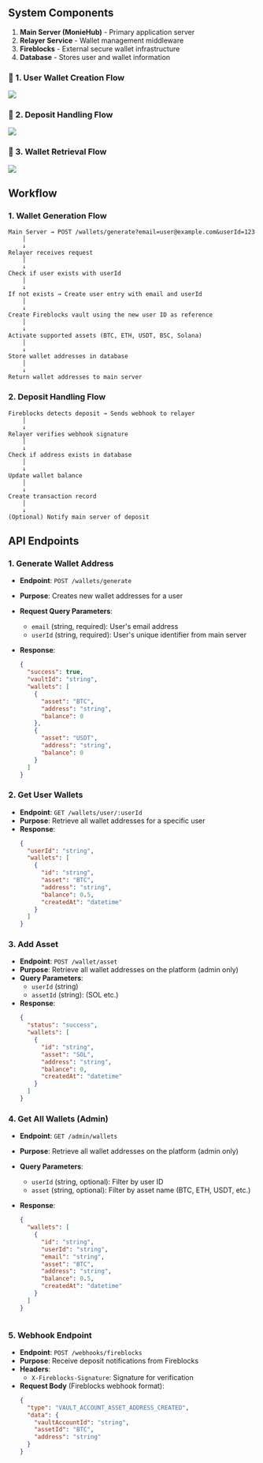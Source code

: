 ## System Components

1. **Main Server (MonieHub)** - Primary application server
2. **Relayer Service** - Wallet management middleware
3. **Fireblocks** - External secure wallet infrastructure
4. **Database** - Stores user and wallet information

### 📌 1. User Wallet Creation Flow

[![](https://mermaid.ink/img/pako:eNpdkt2O2jAQhV9l5CuQDA0hZEOkVmpIEUhFWyWhK5XshYlnl4jgUNuhS1nevc4Paotv7JHOd8547AvJSo7EJ6-SHXeQhKkAs1aLzaoUOS6qLQxgxXIBMcoTymcYDD69p-TbY5xAhD8rVNqHmUSmERjnEpWCHh5YXlCoFMol76fkHaJNhAU7o2x88gyf26Co85vtMNtD_tIwgG-50go-3IxRaHmubdZhsOmtjURByDTbMoX9e6cW-c6qQtfIPNjMc4nbosz26k4b61IinGrpksPHNmfJu6T_tZ8znZ-aWyqFprlekMworOMwofAlWVAIYlPHj1_7bWpLz4MOj1BXUsAvVhSob5NC1czmril2wk6n4NKk0RtAYcsKJjK81uBTPY2nTvnvPAg175lz4mtZISUHlOZBTEkudVRK9A4PmBLfHDmT-5Sk4mqYIxM_yvJww2RZve6I_8IKZarqyM3tw5yZn_JXgoKjnJWV0MR3xk7jQfwLeSP-xHsY2tOJ2UaeNbEnI0rOxLedoWM77nTsuM7EtdzplZLfTag1dCzPcT1vZD9Y5uiOr38AiH3Rzw?type=png)](https://mermaid.live/edit#pako:eNpdkt2O2jAQhV9l5CuQDA0hZEOkVmpIEUhFWyWhK5XshYlnl4jgUNuhS1nevc4Paotv7JHOd8547AvJSo7EJ6-SHXeQhKkAs1aLzaoUOS6qLQxgxXIBMcoTymcYDD69p-TbY5xAhD8rVNqHmUSmERjnEpWCHh5YXlCoFMol76fkHaJNhAU7o2x88gyf26Co85vtMNtD_tIwgG-50go-3IxRaHmubdZhsOmtjURByDTbMoX9e6cW-c6qQtfIPNjMc4nbosz26k4b61IinGrpksPHNmfJu6T_tZ8znZ-aWyqFprlekMworOMwofAlWVAIYlPHj1_7bWpLz4MOj1BXUsAvVhSob5NC1czmril2wk6n4NKk0RtAYcsKJjK81uBTPY2nTvnvPAg175lz4mtZISUHlOZBTEkudVRK9A4PmBLfHDmT-5Sk4mqYIxM_yvJww2RZve6I_8IKZarqyM3tw5yZn_JXgoKjnJWV0MR3xk7jQfwLeSP-xHsY2tOJ2UaeNbEnI0rOxLedoWM77nTsuM7EtdzplZLfTag1dCzPcT1vZD9Y5uiOr38AiH3Rzw)

### 📌 2. Deposit Handling Flow

[![](https://mermaid.ink/img/pako:eNpdkEFvgkAQhf_KZk6aoAEWEDn0YImn9mJtTCo9DDAKEXbJ7lq16n8vUBtj57Qz-773ducMmcwJItgqbAq2jBPB2prP1vNSUVrJbKc_2Wj0dEkgpkbq0rAVpYWUOzYwR5aTwbLSwwQubLFeUIUnUuyN1FeZ0eev2eLGv6LJCnbAqiLDMM8Vad1xq3i2Hqz6sWYxGkxR0_Af_N7kaIilWKHI6IY9Sl7klhmFQmNmSilYKTaVPHTSZZewvF89xoDV_r7MITJqTxbUpGrsWjh3_gmYguo2MWqPOapdAom4tkyD4kPK-g9Tcr8tINpgpdtu3z83LrHd611CIif1LPfCQOT4bu8B0RmOEPkOH9uBH3A-8bjrhKEFJ4g8Z2w7Pg9CO3Qd7geTqwXffag99l0v5NNgOnWDkHuOc_0BsJ2RCw?type=png)](https://mermaid.live/edit#pako:eNpdkEFvgkAQhf_KZk6aoAEWEDn0YImn9mJtTCo9DDAKEXbJ7lq16n8vUBtj57Qz-773ducMmcwJItgqbAq2jBPB2prP1vNSUVrJbKc_2Wj0dEkgpkbq0rAVpYWUOzYwR5aTwbLSwwQubLFeUIUnUuyN1FeZ0eev2eLGv6LJCnbAqiLDMM8Vad1xq3i2Hqz6sWYxGkxR0_Af_N7kaIilWKHI6IY9Sl7klhmFQmNmSilYKTaVPHTSZZewvF89xoDV_r7MITJqTxbUpGrsWjh3_gmYguo2MWqPOapdAom4tkyD4kPK-g9Tcr8tINpgpdtu3z83LrHd611CIif1LPfCQOT4bu8B0RmOEPkOH9uBH3A-8bjrhKEFJ4g8Z2w7Pg9CO3Qd7geTqwXffag99l0v5NNgOnWDkHuOc_0BsJ2RCw)

### 📌 3. Wallet Retrieval Flow

[![](https://mermaid.ink/img/pako:eNp9kV1vgjAUhv9Kc640Qce3yMUSN7LpBUvGlpgMvKj2KGRQTCnbmPrfVxCy7Ga9aU9znuc9aU-wKxmCDwdBjyl5DRJO1AqXcVjyDJf1lkxISDNOXlB8oNiQyeT2nMADyl1KPmmeoySUMYFVhRXZNqSuUKxYAmcSxRHmtEHRsdkON1f5IghXT_GCFRkfdM81iqbXVWSkdnJD9lkuFaycVMnluHNeFVHPPar0fghGJW071sFdPFr3pkBdbmmF481fLkJZCz6geVbJFg2X_3UNAd34CQdNvVnGwJeiRg0KFAVtSzi1kgRkigUm4Ksjo-I9gYRfFHOk_K0siwETZX1Iwd_TvFJVfVQhGGRU_cZvC3KG4r6suQTfcNzOAf4JvsB3DGuqu45rWTPbMg3P06AB3zamuuFYrqd7pmE57uyiwXcXqk8d0_asuTufm65n2YZx-QHd7aED?type=png)](https://mermaid.live/edit#pako:eNp9kV1vgjAUhv9Kc640Qce3yMUSN7LpBUvGlpgMvKj2KGRQTCnbmPrfVxCy7Ga9aU9znuc9aU-wKxmCDwdBjyl5DRJO1AqXcVjyDJf1lkxISDNOXlB8oNiQyeT2nMADyl1KPmmeoySUMYFVhRXZNqSuUKxYAmcSxRHmtEHRsdkON1f5IghXT_GCFRkfdM81iqbXVWSkdnJD9lkuFaycVMnluHNeFVHPPar0fghGJW071sFdPFr3pkBdbmmF481fLkJZCz6geVbJFg2X_3UNAd34CQdNvVnGwJeiRg0KFAVtSzi1kgRkigUm4Ksjo-I9gYRfFHOk_K0siwETZX1Iwd_TvFJVfVQhGGRU_cZvC3KG4r6suQTfcNzOAf4JvsB3DGuqu45rWTPbMg3P06AB3zamuuFYrqd7pmE57uyiwXcXqk8d0_asuTufm65n2YZx-QHd7aED)

## Workflow

### 1. Wallet Generation Flow

```
Main Server → POST /wallets/generate?email=user@example.com&userId=123
    │
    ↓
Relayer receives request
    │
    ↓
Check if user exists with userId
    │
    ↓
If not exists → Create user entry with email and userId
    │
    ↓
Create Fireblocks vault using the new user ID as reference
    │
    ↓
Activate supported assets (BTC, ETH, USDT, BSC, Solana)
    │
    ↓
Store wallet addresses in database
    │
    ↓
Return wallet addresses to main server
```

### 2. Deposit Handling Flow

```
Fireblocks detects deposit → Sends webhook to relayer
    │
    ↓
Relayer verifies webhook signature
    │
    ↓
Check if address exists in database
    │
    ↓
Update wallet balance
    │
    ↓
Create transaction record
    │
    ↓
(Optional) Notify main server of deposit
```

## API Endpoints

### 1. Generate Wallet Address

- **Endpoint**: `POST /wallets/generate`
- **Purpose**: Creates new wallet addresses for a user
- **Request Query Parameters**:
  - `email` (string, required): User's email address
  - `userId` (string, required): User's unique identifier from main server
- **Response**:

  ```json
  {
    "success": true,
    "vaultId": "string",
    "wallets": [
      {
        "asset": "BTC",
        "address": "string",
        "balance": 0
      },
      {
        "asset": "USDT",
        "address": "string",
        "balance": 0
      }
    ]
  }
  ```

### 2. Get User Wallets

- **Endpoint**: `GET /wallets/user/:userId`
- **Purpose**: Retrieve all wallet addresses for a specific user
- **Response**:
  ```json
  {
    "userId": "string",
    "wallets": [
      {
        "id": "string",
        "asset": "BTC",
        "address": "string",
        "balance": 0.5,
        "createdAt": "datetime"
      }
    ]
  }
  ```

### 3. Add Asset

- **Endpoint**: `POST /wallet/asset`
- **Purpose**: Retrieve all wallet addresses on the platform (admin only)
- **Query Parameters**:
  - `userId` (string)
  - `assetId` (string): (SOL etc.)
- **Response**:
  ```json
  {
    "status": "success",
    "wallets": [
      {
        "id": "string",
        "asset": "SOL",
        "address": "string",
        "balance": 0,
        "createdAt": "datetime"
      }
    ]
  }
  ```

### 4. Get All Wallets (Admin)

- **Endpoint**: `GET /admin/wallets`
- **Purpose**: Retrieve all wallet addresses on the platform (admin only)
- **Query Parameters**:
  - `userId` (string, optional): Filter by user ID
  - `asset` (string, optional): Filter by asset name (BTC, ETH, USDT, etc.)
- **Response**:

  ```json
  {
    "wallets": [
      {
        "id": "string",
        "userId": "string",
        "email": "string",
        "asset": "BTC",
        "address": "string",
        "balance": 0.5,
        "createdAt": "datetime"
      }
    ]
  }
  ```

  ```

  ```

### 5. Webhook Endpoint

- **Endpoint**: `POST /webhooks/fireblocks`
- **Purpose**: Receive deposit notifications from Fireblocks
- **Headers**:
  - `X-Fireblocks-Signature`: Signature for verification
- **Request Body** (Fireblocks webhook format):
  ```json
  {
    "type": "VAULT_ACCOUNT_ASSET_ADDRESS_CREATED",
    "data": {
      "vaultAccountId": "string",
      "assetId": "BTC",
      "address": "string"
    }
  }
  ```
